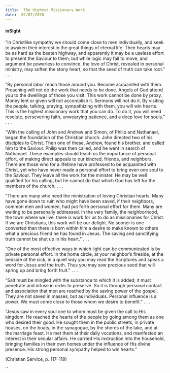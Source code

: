 ```yaml
---
title:  The Highest Missionary Work
date:  02/07/2020
---
```


#### inSight

“In Christlike sympathy we should come close to men individually, and seek to awaken their interest in the great things of eternal life. Their hearts may be as hard as the beaten highway, and apparently it may be a useless effort to present the Saviour to them; but while logic may fail to move, and argument be powerless to convince, the love of Christ, revealed in personal ministry, may soften the stony heart, so that the seed of truth can take root.” . . .

“By personal labor reach those around you. Become acquainted with them. Preaching will not do the work that needs to be done. Angels of God attend you to the dwellings of those you visit. This work cannot be done by proxy. Money lent or given will not accomplish it. Sermons will not do it. By visiting the people, talking, praying, sympathizing with them, you will win hearts. This is the highest missionary work that you can do. To do it, you will need resolute, persevering faith, unwearying patience, and a deep love for souls.” . . .

“With the calling of John and Andrew and Simon, of Philip and Nathanael, began the foundation of the Christian church. John directed two of his disciples to Christ. Then one of these, Andrew, found his brother, and called him to the Saviour. Philip was then called, and he went in search of Nathanael. These examples should teach us the importance of personal effort, of making direct appeals to our kindred, friends, and neighbors. There are those who for a lifetime have professed to be acquainted with Christ, yet who have never made a personal effort to bring even one soul to the Saviour. They leave all the work for the minister. He may be well qualified for his calling, but he cannot do that which God has left for the members of the church. . . .

“There are many who need the ministration of loving Christian hearts. Many have gone down to ruin who might have been saved, if their neighbors, common men and women, had put forth personal effort for them. Many are waiting to be personally addressed. In the very family, the neighborhood, the town where we live, there is work for us to do as missionaries for Christ. If we are Christians, this work will be our delight. No sooner is one converted than there is born within him a desire to make known to others what a precious friend he has found in Jesus. The saving and sanctifying truth cannot be shut up in his heart.” . . .

“One of the most effective ways in which light can be communicated is by private personal effort. In the home circle, at your neighbor’s fireside, at the bedside of the sick, in a quiet way you may read the Scriptures and speak a word for Jesus and the truth. Thus you may sow precious seed that will spring up and bring forth fruit.” . . .

“Salt must be mingled with the substance to which it is added; it must penetrate and infuse in order to preserve. So it is through personal contact and association that men are reached by the saving power of the gospel. They are not saved in masses, but as individuals. Personal influence is a power. We must come close to those whom we desire to benefit.” . . .

“Jesus saw in every soul one to whom must be given the call to His kingdom. He reached the hearts of the people by going among them as one who desired their good. He sought them in the public streets, in private houses, on the boats, in the synagogue, by the shores of the lake, and at the marriage feast. He met them at their daily vocations, and manifested an interest in their secular affairs. He carried His instruction into the household, bringing families in their own homes under the influence of His divine presence. His strong personal sympathy helped to win hearts.”

(Christian Service, p. 117–119)

``